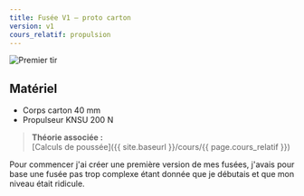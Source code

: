 ```yaml
---
title: Fusée V1 — proto carton
version: v1
cours_relatif: propulsion
---
```


![Premier tir](photos/v1_launch.jpg)

## Matériel

- Corps carton 40 mm  
- Propulseur KNSU 200 N

> **Théorie associée :**  
> [Calculs de poussée]({{ site.baseurl }}/cours/{{ page.cours_relatif }})


Pour commencer j'ai créer une première version de mes fusées, j'avais pour base une fusée pas trop complexe étant donnée que je débutais et que mon niveau était ridicule.